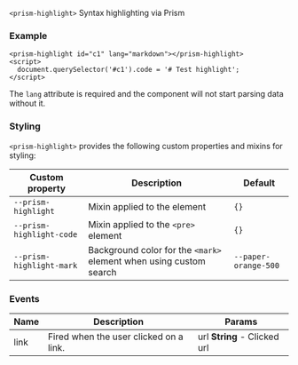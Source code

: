
`<prism-highlight>` Syntax highlighting via Prism

### Example
```
<prism-highlight id="c1" lang="markdown"></prism-highlight>
<script>
  document.querySelector('#c1').code = '# Test highlight';
</script>
```

The `lang` attribute is required and the component will not start parsing data without it.

### Styling
`<prism-highlight>` provides the following custom properties and mixins for styling:

Custom property | Description | Default
----------------|-------------|----------
`--prism-highlight` | Mixin applied to the element | `{}`
`--prism-highlight-code` | Mixin applied to the `<pre>` element | `{}`
`--prism-highlight-mark` | Background color for the `<mark>` element when using custom search | `--paper-orange-500`



### Events
| Name | Description | Params |
| --- | --- | --- |
| link | Fired when the user clicked on a link. | url **String** - Clicked url |
